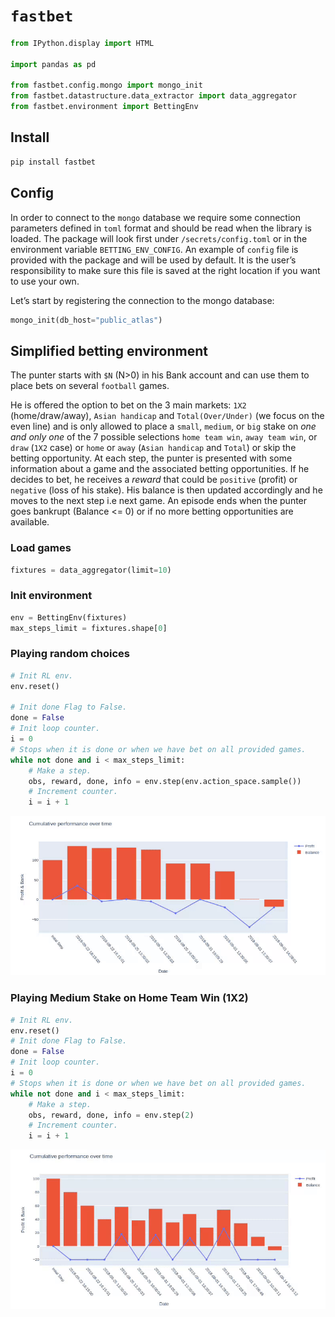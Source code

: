 `fastbet`
================

<!-- WARNING: THIS FILE WAS AUTOGENERATED! DO NOT EDIT! -->

``` python
from IPython.display import HTML

import pandas as pd

from fastbet.config.mongo import mongo_init
from fastbet.datastructure.data_extractor import data_aggregator
from fastbet.environment import BettingEnv
```

## Install

``` sh
pip install fastbet
```

## Config

In order to connect to the `mongo` database we require some connection
parameters defined in `toml` format and should be read when the library
is loaded. The package will look first under `/secrets/config.toml` or
in the environment variable `BETTING_ENV_CONFIG`. An example of `config`
file is provided with the package and will be used by default. It is the
user’s responsibility to make sure this file is saved at the right
location if you want to use your own.

Let’s start by registering the connection to the mongo database:

``` python
mongo_init(db_host="public_atlas")
```

## Simplified betting environment

The punter starts with `$N` (N\>0) in his Bank account and can use them
to place bets on several `football` games.

He is offered the option to bet on the 3 main markets: `1X2`
(home/draw/away), `Asian handicap` and `Total(Over/Under)` (we focus on
the even line) and is only allowed to place a `small`, `medium`, or
`big` stake on *one and only one* of the 7 possible selections
`home team win`, `away team win`, or `draw` (`1X2` case) or `home` or
`away` (`Asian handicap` and `Total`) or skip the betting opportunity.
At each step, the punter is presented with some information about a game
and the associated betting opportunities. If he decides to bet, he
receives a *reward* that could be `positive` (profit) or `negative`
(loss of his stake). His balance is then updated accordingly and he
moves to the next step i.e next game. An episode ends when the punter
goes bankrupt (Balance \<= 0) or if no more betting opportunities are
available.

### Load games

``` python
fixtures = data_aggregator(limit=10)
```

### Init environment

``` python
env = BettingEnv(fixtures)
max_steps_limit = fixtures.shape[0]
```

### Playing random choices

``` python
# Init RL env.
env.reset()

# Init done Flag to False.
done = False
# Init loop counter.
i = 0
# Stops when it is done or when we have bet on all provided games.
while not done and i < max_steps_limit:
    # Make a step.
    obs, reward, done, info = env.step(env.action_space.sample())
    # Increment counter.
    i = i + 1
```

<img src="./images/img_1.gif">

### Playing Medium Stake on Home Team Win (1X2)

``` python
# Init RL env.
env.reset()
# Init done Flag to False.
done = False
# Init loop counter.
i = 0
# Stops when it is done or when we have bet on all provided games.
while not done and i < max_steps_limit:
    # Make a step.
    obs, reward, done, info = env.step(2)
    # Increment counter.
    i = i + 1
```

<img src="./images/img_2.gif">
